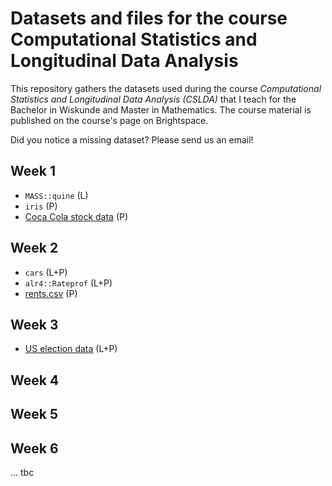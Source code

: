 # Datasets and files for the course Computational Statistics and Longitudinal Data Analysis

This repository gathers the datasets used during the course *Computational Statistics and Longitudinal Data Analysis (CSLDA)* that I teach for the Bachelor in Wiskunde and Master in Mathematics. The course material is published on the course's page on Brightspace.

Did you notice a missing dataset? Please send us an email!

## Week 1
* `MASS::quine` (L)
* `iris` (P)
* [Coca Cola stock data](https://github.com/kalilurrahman/coca-colastockdata) (P)

## Week 2
* `cars` (L+P)
* `alr4::Rateprof` (L+P)
* [rents.csv](https://raw.githubusercontent.com/mirkosignorelli/Teaching/main/MathStat2/rents.csv) (P)

## Week 3
* [US election data](https://raw.githubusercontent.com/avehtari/ROS-Examples/535210007acc89087323ff71019c16f1771b3c5e/NES/data/nes.txt) (L+P)

## Week 4

## Week 5

## Week 6

... tbc
